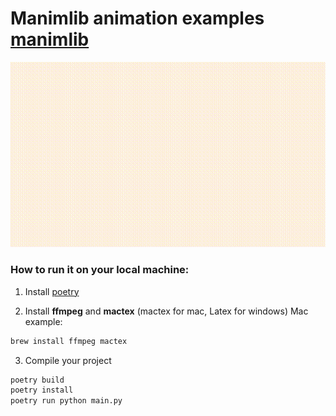 # Manimlib animation examples [manimlib](https://github.com/3b1b/manim)
![final scenario](final_scenario.gif)

### How to run it on your local machine:
1. Install [poetry](https://python-poetry.org/)

2. Install **ffmpeg** and **mactex** (mactex for mac, Latex for windows)
Mac example:
```bash
brew install ffmpeg mactex
```

3. Compile your project
```bash
poetry build
poetry install
poetry run python main.py
```
